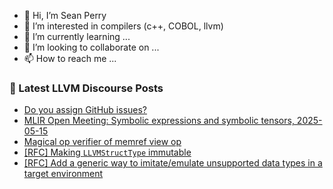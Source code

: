 - 👋 Hi, I’m Sean Perry
- 👀 I’m interested in compilers (c++, COBOL, llvm)
- 🌱 I’m currently learning ...
- 💞️ I’m looking to collaborate on ...
- 📫 How to reach me ...

<!---
s66perry/s66perry is a ✨ special ✨ repository because its `README.md` (this file) appears on your GitHub profile.
You can click the Preview link to take a look at your changes.
--->
### 📕 Latest LLVM Discourse Posts

<!-- DISCOURSE-LLVM:START -->
- [Do you assign GitHub issues?](https://discourse.llvm.org/t/do-you-assign-github-issues/84771#post_16)
- [MLIR Open Meeting: Symbolic expressions and symbolic tensors, 2025-05-15](https://discourse.llvm.org/t/mlir-open-meeting-symbolic-expressions-and-symbolic-tensors-2025-05-15/86223#post_3)
- [Magical op verifier of memref view op](https://discourse.llvm.org/t/magical-op-verifier-of-memref-view-op/86380#post_1)
- [[RFC] Making `LLVMStructType` immutable](https://discourse.llvm.org/t/rfc-making-llvmstructtype-immutable/83115#post_19)
- [[RFC] Add a generic way to imitate/emulate unsupported data types in a target environment](https://discourse.llvm.org/t/rfc-add-a-generic-way-to-imitate-emulate-unsupported-data-types-in-a-target-environment/86249#post_7)
<!-- DISCOURSE-LLVM:END -->
